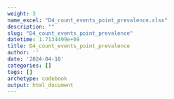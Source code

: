 ```yaml
---
weight: 3
name_excel: "D4_count_events_point_prevalence.xlsx"
description: ""
slug: "D4_count_events_point_prevalence"
datetime: 1.7134499e+09
title: D4_count_events_point_prevalence
author: ''
date: '2024-04-18'
categories: []
tags: []
archetype: codebook
output: html_document
---
```


<div class="tabcontent"></div>
